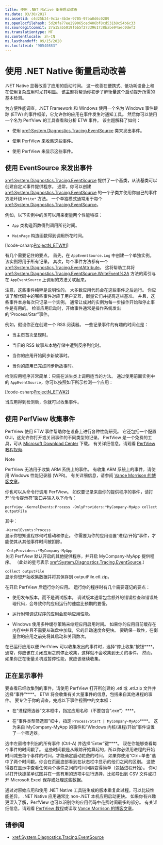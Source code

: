 ```yaml
---
title: 使用 .NET Native 衡量启动改善
ms.date: 03/30/2017
ms.assetid: c4d25b24-9c1a-4b3e-9705-97ba0d6c0289
ms.openlocfilehash: 5d20fa77ee299065ced406bf8cd531b8c54b6c33
ms.sourcegitcommit: 27a15a55019f6b5f2733961738babe94aec0def3
ms.translationtype: MT
ms.contentlocale: zh-CN
ms.lasthandoff: 09/15/2020
ms.locfileid: "90540883"
---
```

# <a name="measuring-startup-improvement-with-net-native"></a>使用 .NET Native 衡量启动改善
.NET Native 显著改善了应用的启动时间。 这一改善在便携式、低功耗设备上和在使用复杂应用时尤其明显。 该主题将帮助你初步了解衡量这个启动提升所需的基本检测。  
  
 为方便性能调查，.NET Framework 和 Windows 使用一个名为 Windows 事件跟踪 (ETW) 的事件框架，它允许你的应用在事件发生时通知工具。 然后你可以使用一个名为 PerfView 的工具查看和分析 ETW 事件。 该主题解释了如何：  
  
- 使用 <xref:System.Diagnostics.Tracing.EventSource> 类来发出事件。  
  
- 使用 PerfView 来收集这些事件。  
  
- 使用 PerfView 来显示这些事件。  
  
## <a name="using-eventsource-to-emit-events"></a>使用 EventSource 来发出事件  
 <xref:System.Diagnostics.Tracing.EventSource> 提供了一个基类，从该基类可以创建自定义事件提供程序。 通常，你可以创建 <xref:System.Diagnostics.Tracing.EventSource> 的一个子类并使用你自己的事件方法环绕 `Write*` 方法。 一个单独模式通常用于每个 <xref:System.Diagnostics.Tracing.EventSource>。  
  
 例如，以下实例中的类可以用来衡量两个性能特征：  
  
- `App` 类构造函数得到调用所花时间。  
  
- `MainPage` 构造函数得到调用所花时间。  
  
 [!code-csharp[ProjectN_ETW#1](../../../samples/snippets/csharp/VS_Snippets_CLR/projectn_etw/cs/etw1.cs#1)]  
  
 有几个需要记住的要点。 首先，在 `AppEventSource.Log` 中创建一个单独实例。 该实例将用于所有记录。 其次，每个事件方法都有一个 <xref:System.Diagnostics.Tracing.EventAttribute>。 这将帮助工具将 <xref:System.Diagnostics.Tracing.EventSource.WriteEvent%2A> 方法的索引与在 `AppEventSource` 上调用的方法关联起来。  
  
 注意，这些事件纯粹是说明性的。 大多数应用代码会在这些事件之后运行。 你应该了解代码中的哪些事件对应于用户交互，衡量它们并提高这些基准。 并且，这些事件本身每次只记录一个实例。 通常让成对的实例为每一步操作开始和停止事件是有用的。 检查应用启动时，开始事件通常是操作系统发出的“Process/Star”事件。  
  
 例如，假设你正在创建一个 RSS 阅读器。 一些记录事件的有趣的时间点是：  
  
- 当主页首次呈现时。  
  
- 当旧的 RSS 故事从本地存储中遭到反序列化时。  
  
- 当你的应用开始同步新故事时。  
  
- 当你的应用已完成同步新故事时。  
  
 检测应用程序非常简单：只需在派生类上调用适当的方法。 通过使用前面实例中的 `AppEventSource`，你可以按照如下所示检测一个应用：  
  
 [!code-csharp[ProjectN_ETW#2](../../../samples/snippets/csharp/VS_Snippets_CLR/projectn_etw/cs/etw2.cs#2)]  
  
 当应用得到检测后，你就可以收集事件。  
  
## <a name="gathering-events-with-perfview"></a>使用 PerfView 收集事件  
 PerfView 使用 ETW 事件帮助你在设备上进行各种性能研究。 它还包括一个配置 GUI，这允许你打开或关闭事件的不同类型的记录。 PerfView 是一个免费的工具，可从 [Microsoft Download Center](https://www.microsoft.com/download/details.aspx?id=28567) 下载。 有关详细信息，请观看 [PerfView 教程视频](https://channel9.msdn.com/Series/PerfView-Tutorial).  
  
> [!NOTE]
> PerfView 无法用于收集 ARM 系统上的事件。 有收集 ARM 系统上的事件，请使用 Windows 性能记录器 (WPR)。 有关详细信息，请参阅 [Vance Morrison 的博客文章](/archive/blogs/vancem/collecting-etwperfview-data-on-an-windows-rt-winrt-arm-surface-device)。  
  
 你也可以从命令行调用 PerfView。 如仅要记录来自你的提供程序的事件，请打开“命令提示符”窗口并输入以下命令：  
  
```console
perfview -KernelEvents:Process -OnlyProviders:*MyCompany-MyApp collect outputFile
```  
  
 其中：  
  
 `-KernelEvents:Process`  
 显示你想知道程序何时启动和停止。 你需要为你的应用设置“进程/开始”事件，才能使其从其他事件时间被扣除。  
  
 `-OnlyProviders:*MyCompany-MyApp`  
 关闭 PerfView 默认开启的其他提供程序，并开启 MyCompany-MyApp 提供程序。  （此处的星号表示 <xref:System.Diagnostics.Tracing.EventSource>.）  
  
 `collect outputFile`  
 显示你想开始收集数据并将其保存到 outputFile.etl.zip。  
  
 在开启 PerfView 后运行你的应用。 运行你的程序时有几个需要谨记的要点：  
  
- 使用发布版本，而不是调试版本。 调试版本通常包含额外的错误检查和错误处理代码，会导致你的应用运行的速度比预期的要慢。  
  
- 运行附带调试程序的应用会影响应用性能。  
  
- Windows 使用多种缓存策略来缩短应用启用时间。 如果你的应用目前缓存在内存中并且不需要从磁盘中加载，它的启动速度会更快。 要确保一致性，在衡量你的应用之前先将其启动和关闭数次。  
  
 在已运行应用以便 PerfView 可以收集发出的事件时，选择“停止收集”按钮****。 通常，你应该在关闭应用之前停止收集，这样就不会收集到无关的事件。 然而，如果你正在衡量关机或暂停性能，就应该继续收集。  
  
## <a name="displaying-the-events"></a>正在显示事件  
 要查看已经收集到的事件，请使用 PerfView 打开所创建的 .etl 或 .etl.zip 文件并选择“事件”****。 ETW 将会收集有关大量事件的信息，包括来自其他进程的事件。 要专注于你的调查，完成以下事件视图中的文本框：  
  
- 在“进程筛选器”文本框中，指定应用名称（不要包含“.exe”）****。  
  
- 在“事件类型筛选器”框中，指定 `Process/Start | MyCompany-MyApp`****。 这为来自 MyCompany-MyApp 的事件和“Windows 内核/进程/开始”事件设置了一个筛选器。  
  
 选中左窗格中列出的所有事件 (Ctrl-A) 并选择“Enter”键****。 现在你能够查看每个事件的时间戳了。 这些时间戳是从跟踪开始算起的，所以你必须用进程的开始时间减去每个事件的时间，才能确定启动花费的时间。 如果你使用“Ctrl+单击”选中了两个时间戳，你会在页面底部看到在状态栏中显示的他们之间的区别。 这使得要在显示中查看任何两个事件之间的时间间隔变得简单（包括进程开始）。 你可以打开快捷菜单试图并在一些有用的选项中进行选择，比如导出到 CSV 文件或打开 Microsoft Excel 保存或处理这些数据。  
  
 通过对原始应用和使用 .NET Native 工具链生成的版本重复此过程，可以比较性能差异。   .NET Native 应用通常比 non-.NET 本机应用启动更快。 如果你有兴趣更深入了解，PerfView 也可以识别你的应用代码中花费时间最多的部分。 有关详细信息，请观看 [PerfView 教程](https://channel9.msdn.com/Series/PerfView-Tutorial)或读取 [Vance Morrison 的博客文章](/archive/blogs/vancem/publication-of-the-perfview-performance-analysis-tool)。  
  
## <a name="see-also"></a>请参阅

- <xref:System.Diagnostics.Tracing.EventSource>
